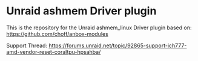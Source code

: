 # Unraid ashmem Driver plugin

This is the repository for the Unraid ashmem_linux Driver plugin based on: https://github.com/choff/anbox-modules

Support Thread: https://forums.unraid.net/topic/92865-support-ich777-amd-vendor-reset-coraltpu-hpsahba/
